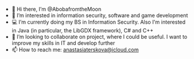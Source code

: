 - 👋 Hi there, I’m @AbobafromtheMoon
- 👾 I’m interested in information security, software and game development
- 💻 I’m currently doing my BS in Information Security. Also I'm interested in Java (in particular, the LibGDX framework), C# and C++
- 🎲 I’m looking to collaborate on project, where I could be useful. I want to improve my skills in IT and develop further
- 📫 How to reach me: anastasiaterskova@icloud.com

